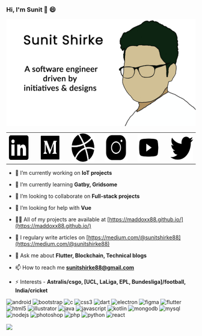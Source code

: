 ### Hi, I'm Sunit 👋 :smile:
<img src="https://github.com/Maddoxx88/Maddoxx88/blob/master/Portfolio%20Design%20GitHub.png" />

<table>
  <tr>
    <td><a href="https://www.linkedin.com/in/sunitshirke/" target="_blank"><img src="https://github.com/Maddoxx88/Maddoxx88/blob/master/linkedin-icon.png" width="65" height="65"/></a></td>
    <td></td>
    <td><a href="https://medium.com/@sunitshirke88"><img src="https://github.com/Maddoxx88/Maddoxx88/blob/master/medium-icon.png" width="75" height="75"/></a></td>
    <td></td>
    <td><a href="https://dribbble.com/sunit_shirke"><img src="https://github.com/Maddoxx88/Maddoxx88/blob/master/dribbble-icon.png" width="75" height="75"/></a></td>
    <td></td>
    <td><a href="https://www.instagram.com/sunit_shirke/"><img src="https://github.com/Maddoxx88/Maddoxx88/blob/master/instagram-icon.png" width="75" height="75"/></a></td>
    <td></td>
    <td><a href="https://www.youtube.com/channel/UC4yM7YN7-8W7AVRBsZzj5vg"><img src="https://github.com/Maddoxx88/Maddoxx88/blob/master/youtube-icon.png" width="75" height="75"/></a></td>
    <td></td>
    <td><a href="https://twitter.com/sunitshirke_88"><img src="https://github.com/Maddoxx88/Maddoxx88/blob/master/twitter-icon.png" width="75" height="75"/></a></td>
  </tr>
</table>



- 🔭 I’m currently working on **IoT projects**

- 🌱 I’m currently learning **Gatby, Gridsome**

- 👯 I’m looking to collaborate on **Full-stack projects**

- 🤝 I’m looking for help with **Vue**

- 👨‍💻 All of my projects are available at [https://maddoxx88.github.io/](https://maddoxx88.github.io/)

- 📝 I regulary write articles on [https://medium.com/@sunitshirke88](https://medium.com/@sunitshirke88)

- 💬 Ask me about **Flutter, Blockchain, Technical blogs**

- 📫 How to reach me **sunitshirke88@gmail.com**

- ⚡ Interests - **Astralis/csgo, [UCL, LaLiga, EPL, Bundesliga]/football, India/cricket**

<p align="left"><img src="https://devicons.github.io/devicon/devicon.git/icons/android/android-original-wordmark.svg" alt="android" width="40" height="40"/> <img src="https://devicons.github.io/devicon/devicon.git/icons/bootstrap/bootstrap-plain.svg" alt="bootstrap" width="40" height="40"/> <img src="https://devicons.github.io/devicon/devicon.git/icons/c/c-original.svg" alt="c" width="40" height="40"/> <img src="https://devicons.github.io/devicon/devicon.git/icons/css3/css3-original-wordmark.svg" alt="css3" width="40" height="40"/> <img src="https://www.vectorlogo.zone/logos/dartlang/dartlang-icon.svg" alt="dart" width="40" height="40"/> <img src="https://devicons.github.io/devicon/devicon.git/icons/electron/electron-original.svg" alt="electron" width="40" height="40"/> <img src="https://www.vectorlogo.zone/logos/figma/figma-icon.svg" alt="figma" width="40" height="40"/> <img src="https://www.vectorlogo.zone/logos/flutterio/flutterio-icon.svg" alt="flutter" width="40" height="40"/> <img src="https://devicons.github.io/devicon/devicon.git/icons/html5/html5-original-wordmark.svg" alt="html5" width="40" height="40"/> <img src="https://www.vectorlogo.zone/logos/adobe_illustrator/adobe_illustrator-icon.svg" alt="illustrator" width="40" height="40"/> <img src="https://devicons.github.io/devicon/devicon.git/icons/java/java-original-wordmark.svg" alt="java" width="40" height="40"/> <img src="https://devicons.github.io/devicon/devicon.git/icons/javascript/javascript-original.svg" alt="javascript" width="40" height="40"/> <img src="https://www.vectorlogo.zone/logos/kotlinlang/kotlinlang-icon.svg" alt="kotlin" width="40" height="40"/> <img src="https://devicons.github.io/devicon/devicon.git/icons/mongodb/mongodb-original-wordmark.svg" alt="mongodb" width="40" height="40"/> <img src="https://devicons.github.io/devicon/devicon.git/icons/mysql/mysql-original-wordmark.svg" alt="mysql" width="40" height="40"/> <img src="https://devicons.github.io/devicon/devicon.git/icons/nodejs/nodejs-original-wordmark.svg" alt="nodejs" width="40" height="40"/> <img src="https://devicons.github.io/devicon/devicon.git/icons/photoshop/photoshop-plain.svg" alt="photoshop" width="40" height="40"/> <img src="https://devicons.github.io/devicon/devicon.git/icons/php/php-original.svg" alt="php" width="40" height="40"/> <img src="https://devicons.github.io/devicon/devicon.git/icons/python/python-original.svg" alt="python" width="40" height="40"/> <img src="https://devicons.github.io/devicon/devicon.git/icons/react/react-original-wordmark.svg" alt="react" width="40" height="40"/></p>

<img align="center" src="https://github-readme-stats.vercel.app/api?username=maddoxx88&hide=%5B%22issues%22%5D&title_color=000000&icon_color=000000&text_color=000000&bg_color=FFFFFF&line_height=48&show_icons=true" />
